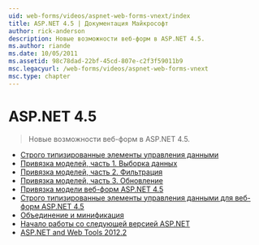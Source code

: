 ```yaml
---
uid: web-forms/videos/aspnet-web-forms-vnext/index
title: ASP.NET 4.5 | Документация Майкрософт
author: rick-anderson
description: Новые возможности веб-форм в ASP.NET 4.5.
ms.author: riande
ms.date: 10/05/2011
ms.assetid: 98c78dad-22bf-45cd-807e-c2f3f59011b9
msc.legacyurl: /web-forms/videos/aspnet-web-forms-vnext
msc.type: chapter
---
```

<a name="aspnet-45"></a>ASP.NET 4.5
====================
> Новые возможности веб-форм в ASP.NET 4.5.


- [Строго типизированные элементы управления данными](aspnet-vnext-videos-strongly-typed-data-controls.md)
- [Привязка моделей, часть 1. Выборка данных](aspnet-vnext-videos-model-binding-part-1-selecting-data.md)
- [Привязка моделей, часть 2. Фильтрация](aspnet-vnext-videos-model-binding-part-2-filtering.md)
- [Привязка моделей, часть 3. Обновление](aspnet-vnext-videos-model-binding-part-3-updating.md)
- [Привязка модели веб-форм ASP.NET 4.5](aspnet-45-web-forms-model-binding.md)
- [Строго типизированные элементы управления данными для веб-форм ASP.NET 4.5](aspnet-45-web-forms-strong-typed-data-controls.md)
- [Объединение и минификация](aspnet-vnext-videos-bundling-and-minification.md)
- [Начало работы со следующей версией ASP.NET](getting-started-with-the-next-version-of-aspnet.md)
- [ASP.NET and Web Tools 2012.2](aspnet-and-web-tools-20122.md)
